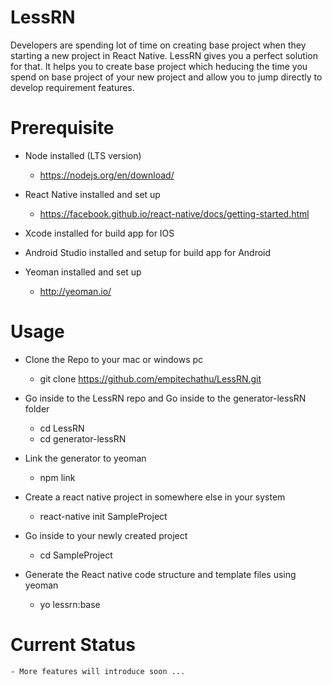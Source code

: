 # LessRN
Developers are spending lot of time on creating base project when they starting a new project in React Native. LessRN gives you a perfect
solution for that. It helps you to create base project which heducing the time you spend on base project of your new project
and allow you to jump directly to develop requirement features.


# Prerequisite
  - Node installed (LTS version)
    - https://nodejs.org/en/download/

  - React Native installed and set up
    - https://facebook.github.io/react-native/docs/getting-started.html
    
  - Xcode installed for build app for IOS 
  - Android Studio installed and setup for build app for Android
  
  - Yeoman installed and set up
    - http://yeoman.io/
  
  # Usage
  
   - Clone the Repo to your mac or windows pc
      - git clone https://github.com/empitechathu/LessRN.git
   
   - Go inside to the LessRN repo and Go inside to the generator-lessRN folder
      - cd LessRN
      - cd generator-lessRN
   
   - Link the generator to yeoman 
      - npm link
      
   - Create a react native project in somewhere else in your system
      - react-native init SampleProject
      
   - Go inside to your newly created project
      - cd SampleProject
      
   - Generate the React native code structure and template files using yeoman
      - yo lessrn:base
      
  # Current Status 
    
    - More features will introduce soon ... 
